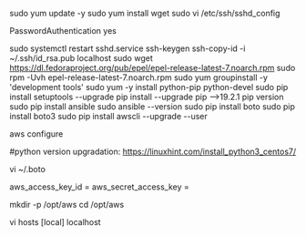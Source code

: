 sudo yum update -y 
sudo yum install wget 
sudo vi /etc/ssh/sshd_config

PasswordAuthentication yes

sudo systemctl restart sshd.service
ssh-keygen
ssh-copy-id -i ~/.ssh/id_rsa.pub localhost
sudo wget https://dl.fedoraproject.org/pub/epel/epel-release-latest-7.noarch.rpm
sudo rpm -Uvh epel-release-latest-7.noarch.rpm
sudo yum groupinstall -y 'development tools'
sudo yum -y install python-pip python-devel
sudo pip install setuptools --upgrade
pip install --upgrade pip       -->19.2.1 pip version 
sudo pip install ansible 
sudo ansible --version
sudo pip install boto
sudo pip install boto3
sudo pip install awscli --upgrade --user

aws configure



#python version upgradation:
https://linuxhint.com/install_python3_centos7/


vi ~/.boto

aws_access_key_id = 
aws_secret_access_key = 

mkdir -p /opt/aws
cd /opt/aws

vi hosts
[local]
localhost

